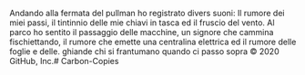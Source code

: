 Andando alla fermata del pullman ho registrato divers suoni:
Il rumore dei miei passi, il tintinnio delle mie chiavi in tasca ed il fruscio del vento. Al parco ho sentito il passaggio delle macchine, un signore che cammina fischiettando, il rumore che emette una centralina elettrica  ed il rumore delle foglie e delle. ghiande chi si frantumano quando ci passo sopra
© 2020 GitHub, Inc.# Carbon-Copies
